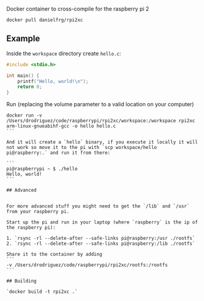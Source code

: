 Docker container to cross-compile for the raspberry pi 2

`docker pull danielfrg/rpi2xc`

## Example

Inside the `workspace` directory create `hello.c`:

```c
#include <stdio.h>

int main() {
    printf("Hello, world!\n");
    return 0;
}
```

Run (replacing the volume parameter to a valid location on your computer)
````
docker run -v /Users/drodriguez/code/raspberrypi/rpi2xc/workspace:/workspace rpi2xc arm-linux-gnueabihf-gcc -o hello hello.c
```

And it will create a `hello` binary, if you execute it locally it will not work so move it to the pi with `scp workspace/hello pi@raspberry:.` and run it from there:

```
pi@raspberrypi ~ $ ./hello
Hello, world!
```

## Advanced


For more advanced stuff you might need to get the `/lib` and `/usr` from your raspberry pi.

Start up the pi and run in your laptop (where `raspberry` is the ip of the raspberry pi):

1. `rsync -rl --delete-after --safe-links pi@raspberry:/usr ./rootfs`
2. `rsync -rl --delete-after --safe-links pi@raspberry:/lib ./rootfs`

Share it to the container by adding
```
-v /Users/drodriguez/code/raspberrypi/rpi2xc/rootfs:/rootfs
```

## Building

`docker build -t rpi2xc .`
